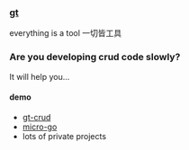 ### [gt](https://github.com/dreamlu/gt)

everything is a tool 一切皆工具

### Are you developing crud code slowly?

It will help you...

#### demo  
- [gt-crud](https://github.com/dreamlu/gt-crud)   
- [micro-go](https://github.com/dreamlu/micro-go)   
- lots of private projects  